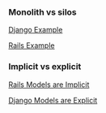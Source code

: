 ### Monolith vs silos
[Django Example](../examples/django_startapp/)

[Rails Example](../examples/rails_scaffolding/)

### Implicit vs explicit
[Rails Models are Implicit](../examples/rails_scaffolding/app/models/post.rb)

[Django Models are Explicit](../examples/django_startapp/posts/models.py)
